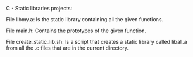 C - Static libraries projects:

File libmy.a: Is the static library containing all the given functions.

File main.h: Contains the prototypes of the given function.

File create_static_lib.sh: Is a script that creates a static library called liball.a from all the .c files that are in the current directory.
